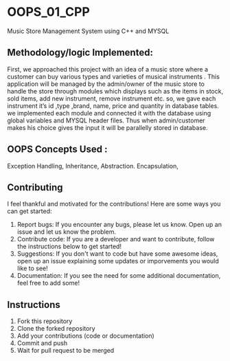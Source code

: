 # OOPS_01_CPP
Music Store Management System using C++ and MYSQL

## Methodology/logic Implemented:
First, we approached this project with an idea of a music store where a customer can buy various types
and varieties of musical instruments .
This application will be managed by the admin/owner of the
music store to handle the store through modules which displays such as the items in stock, sold items, add
new instrument, remove instrument etc.
so, we gave each instrument it’s id ,type ,brand, name, price and
quantity in database tables. we implemented each module and connected it with the database using global
variables and MYSQL header files. 
Thus when admin/customer makes his choice gives the input it will be
parallelly stored in database.

## OOPS Concepts Used :
Exception Handling,
Inheritance,
Abstraction.
Encapsulation,
 

## Contributing
I feel thankful and motivated for the contributions! Here are some ways you can get started:
1. Report bugs: If you encounter any bugs, please let us know. Open up an issue and let us know the problem.
2. Contribute code: If you are a developer and want to contribute, follow the instructions below to get started!
3. Suggestions: If you don't want to code but have some awesome ideas, open up an issue explaining some updates or imporvements you would like to see!
4. Documentation: If you see the need for some additional documentation, feel free to add some!

## Instructions
1. Fork this repository
2. Clone the forked repository
3. Add your contributions (code or documentation)
4. Commit and push
5. Wait for pull request to be merged
